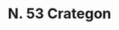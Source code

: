 ---
title: "N. 53 Crategon"
permalink: "/edition/plant053/"
plant-name: "N. 53"
plant-number: "053"
plant-xml: "/assets/xml/plant053.xml"
plant-img1: "/assets/img/plant053_verso.jpg"
plant-img2: "/assets/img/plant053.jpg"
plant-title: "N. 53 Crategon"
plant-wfo-link: ""
plant-kew-link: ""
plant-taxon-content: "Not identified"
layout: single-xml
---